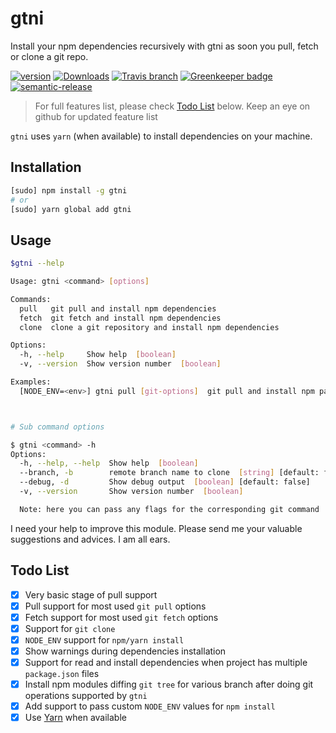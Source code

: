 # gtni

Install your npm dependencies recursively with gtni as soon you pull, fetch or clone a git repo.

[![version][npm-version]][npm-url] [![Downloads][npm-total-downloads]][npm-url] [![Travis branch][travis-badge]][travis-url] [![Greenkeeper badge][gk-badge]][gk-url] [![semantic-release][sembadge]][npm-url]

> For full features list, please check [Todo List](#todo-list) below. Keep an eye on github for updated feature list

`gtni` uses `yarn` (when available) to install dependencies on your machine.

## Installation

```sh
[sudo] npm install -g gtni
# or
[sudo] yarn global add gtni
```

## Usage

```sh
$gtni --help

Usage: gtni <command> [options]

Commands:
  pull   git pull and install npm dependencies
  fetch  git fetch and install npm dependencies
  clone  clone a git repository and install npm dependencies

Options:
  -h, --help     Show help  [boolean]
  -v, --version  Show version number  [boolean]

Examples:
  [NODE_ENV=<env>] gtni pull [git-options]  git pull and install npm packages



# Sub command options

$ gtni <command> -h
Options:
  -h, --help, --help  Show help  [boolean]
  --branch, -b        remote branch name to clone  [string] [default: false]
  --debug, -d         Show debug output  [boolean] [default: false]
  -v, --version       Show version number  [boolean]

  Note: here you can pass any flags for the corresponding git command
```

I need your help to improve this module. Please send me your valuable suggestions and advices. I am all ears.

## Todo List

* [x] Very basic stage of pull support
* [x] Pull support for most used `git pull` options
* [x] Fetch support for most used `git fetch` options
* [x] Support for `git clone`
* [x] `NODE_ENV` support for `npm/yarn install`
* [x] Show warnings during dependencies installation
* [x] Support for read and install dependencies when project has multiple `package.json` files
* [x] Install npm modules diffing `git tree` for various branch after doing git operations supported by `gtni`
* [x] Add support to pass custom `NODE_ENV` values for `npm install`
* [x] Use [Yarn][yarn-url] when available

[npm-badge]: https://nodei.co/npm/gtni.png?compact=true
[npm-version]: https://img.shields.io/npm/v/gtni.svg?style=flat-square
[npm-dependencies]: https://img.shields.io/david/nmrony/gtni.svg?style=flat-square
[npm-dev-dependencies]: https://img.shields.io/david/dev/nmrony/gtni.svg?style=flat-square
[npm-total-downloads]: https://img.shields.io/npm/dm/gtni.svg?style=flat-square
[npm-url]: https://www.npmjs.com/package/gtni
[github-url]: https://github.com/nmrony/gtni
[travis-url]: https://travis-ci.org/nmrony/gtni
[travis-badge]: https://img.shields.io/travis/nmrony/gtni/master.svg?style=flat-square
[yarn-url]: https://yarnpkg.com/
[gk-badge]: https://badges.greenkeeper.io/nmrony/gtni.svg
[gk-url]: https://greenkeeper.io/
[sembadge]: https://img.shields.io/badge/%20%20%F0%9F%93%A6%F0%9F%9A%80-semantic--release-e10079.svg

